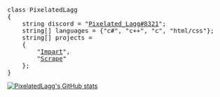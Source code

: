 <pre>
class PixelatedLagg
{
    string discord = "<a href="https://discord.com/users/527190089952919589">Pixelated_Lagg#8321</a>";
    string[] languages = {"c#", "c++", "c", "html/css"};
    string[] projects =
    {
        "<a href="https://github.com/PixelatedLagg/Impart">Impart</a>",
        "<a href="https://github.com/PixelatedLagg/Scrape">Scrape</a>"
    };
}
</pre>
[![PixelatedLagg's GitHub stats](https://github-readme-stats.vercel.app/api?username=PixelatedLagg&theme=merko)](https://github.com/anuraghazra/github-readme-stats)
